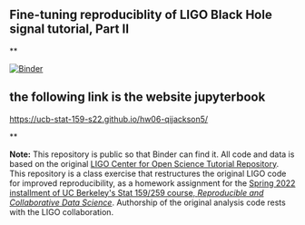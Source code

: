 ## Fine-tuning reproduciblity of LIGO Black Hole signal tutorial, Part II

**

[![Binder](https://mybinder.org/badge_logo.svg)](https://mybinder.org/v2/gh/UCB-stat-159-s22/hw06-qijackson5/main?labpath=index.ipynb)

## the following link is the website jupyterbook
https://ucb-stat-159-s22.github.io/hw06-qijackson5/

**

**Note:** This repository is public so that Binder can find it. All code and data is based on the original [LIGO Center for Open Science Tutorial Repository](https://github.com/losc-tutorial/LOSC_Event_tutorial). This repository is a class exercise that restructures the original LIGO code for improved reproducibility, as a homework assignment for the [Spring 2022 installment of UC Berkeley's Stat 159/259 course, _Reproducible and Collaborative Data Science_](https://ucb-stat-159-s22.github.io). Authorship of the original analysis code rests with the LIGO collaboration.
